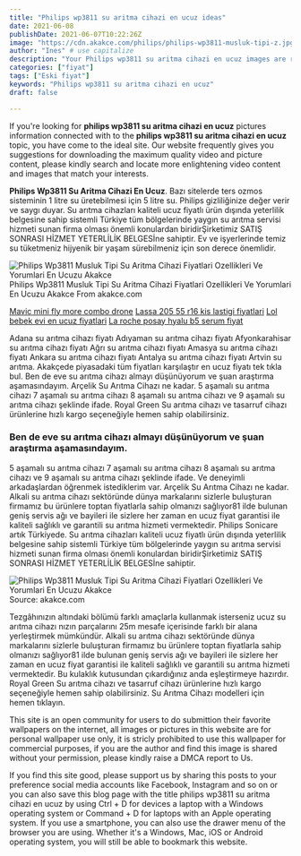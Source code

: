 ```yaml
---
title: "Philips wp3811 su aritma cihazi en ucuz ideas"
date: 2021-06-08
publishDate: 2021-06-07T10:22:26Z
image: "https://cdn.akakce.com/philips/philips-wp3811-musluk-tipi-z.jpg"
author: "Ines" # use capitalize
description: "Your Philips wp3811 su aritma cihazi en ucuz images are ready. Philips wp3811 su aritma cihazi en ucuz are a topic that is being searched for and liked by netizens today. You can Download the Philips wp3811 su aritma cihazi en ucuz files here. Download all royalty-free photos."
categories: ["fiyat"]
tags: ["Eski fiyat"]
keywords: "Philips wp3811 su aritma cihazi en ucuz"
draft: false

---
```


If you're looking for **philips wp3811 su aritma cihazi en ucuz** pictures information connected with to the **philips wp3811 su aritma cihazi en ucuz** topic, you have come to the ideal  site.  Our website frequently  gives you  suggestions  for downloading  the maximum  quality video and picture  content, please kindly search and locate more enlightening video content and images  that match your interests.

**Philips Wp3811 Su Aritma Cihazi En Ucuz**. Bazı sitelerde ters ozmos sisteminin 1 litre su üretebilmesi için 5 litre su. Philips gizliliğinize değer verir ve saygı duyar. Su arıtma cihazları kaliteli ucuz fiyatlı ürün dışında yeterlilik belgesine sahip sistemli Türkiye tüm bölgelerinde yaygın su arıtma servisi hizmeti sunan firma olması önemli konulardan biridirŞirketimiz SATIŞ SONRASI HİZMET YETERLİLİK BELGESİne sahiptir. Ev ve işyerlerinde temiz su tüketmeniz hijyenik bir yaşam sürebilmeniz için son derece önemlidir.

![Philips Wp3811 Musluk Tipi Su Aritma Cihazi Fiyatlari Ozellikleri Ve Yorumlari En Ucuzu Akakce](https://cdn.akakce.com/philips/philips-wp3811-musluk-tipi-z.jpg "Philips Wp3811 Musluk Tipi Su Aritma Cihazi Fiyatlari Ozellikleri Ve Yorumlari En Ucuzu Akakce")
Philips Wp3811 Musluk Tipi Su Aritma Cihazi Fiyatlari Ozellikleri Ve Yorumlari En Ucuzu Akakce From akakce.com

[Mavic mini fly more combo drone](/mavic-mini-fly-more-combo-drone/)
[Lassa 205 55 r16 kis lastigi fiyatlari](/lassa-205-55-r16-kis-lastigi-fiyatlari/)
[Lol bebek evi en ucuz fiyatlari](/lol-bebek-evi-en-ucuz-fiyatlari/)
[La roche posay hyalu b5 serum fiyat](/la-roche-posay-hyalu-b5-serum-fiyat/)

Adana su arıtma cihazı fiyatı Adıyaman su arıtma cihazı fiyatı Afyonkarahisar su arıtma cihazı fiyatı Ağrı su arıtma cihazı fiyatı Amasya su arıtma cihazı fiyatı Ankara su arıtma cihazı fiyatı Antalya su arıtma cihazı fiyatı Artvin su arıtma. Akakçede piyasadaki tüm fiyatları karşılaştır en ucuz fiyatı tek tıkla bul. Ben de eve su arıtma cihazı almayı düşünüyorum ve şuan araştırma aşamasındayım. Arçelik Su Arıtma Cihazı ne kadar. 5 aşamalı su arıtma cihazı 7 aşamalı su arıtma cihazı 8 aşamalı su arıtma cihazı ve 9 aşamalı su arıtma cihazı şeklinde ifade. Royal Green Su arıtma cihazı ve tasarruf cihazı ürünlerine hızlı kargo seçeneğiyle hemen sahip olabilirsiniz.

### Ben de eve su arıtma cihazı almayı düşünüyorum ve şuan araştırma aşamasındayım.

5 aşamalı su arıtma cihazı 7 aşamalı su arıtma cihazı 8 aşamalı su arıtma cihazı ve 9 aşamalı su arıtma cihazı şeklinde ifade. Ve deneyimli arkadaşlardan öğrenmek istediklerim var. Arçelik Su Arıtma Cihazı ne kadar. Alkali su arıtma cihazı sektöründe dünya markalarını sizlerle buluşturan firmamız bu ürünlere toptan fiyatlarla sahip olmanızı sağlıyor81 ilde bulunan geniş servis ağı ve bayileri ile sizlere her zaman en ucuz fiyat garantisi ile kaliteli sağlıklı ve garantili su arıtma hizmeti vermektedir. Philips Sonicare artık Türkiyede. Su arıtma cihazları kaliteli ucuz fiyatlı ürün dışında yeterlilik belgesine sahip sistemli Türkiye tüm bölgelerinde yaygın su arıtma servisi hizmeti sunan firma olması önemli konulardan biridirŞirketimiz SATIŞ SONRASI HİZMET YETERLİLİK BELGESİne sahiptir.


![Philips Wp3811 Musluk Tipi Su Aritma Cihazi Fiyatlari Ozellikleri Ve Yorumlari En Ucuzu Akakce](https://cdn.akakce.com/philips/philips-wp3811-musluk-tipi-z.jpg "Philips Wp3811 Musluk Tipi Su Aritma Cihazi Fiyatlari Ozellikleri Ve Yorumlari En Ucuzu Akakce")
Source: akakce.com

Tezgâhınızın altındaki bölümü farklı amaçlarla kullanmak isterseniz ucuz su arıtma cihazı nızın parçalarını 25m mesafe içerisinde farklı bir alana yerleştirmek mümkündür. Alkali su arıtma cihazı sektöründe dünya markalarını sizlerle buluşturan firmamız bu ürünlere toptan fiyatlarla sahip olmanızı sağlıyor81 ilde bulunan geniş servis ağı ve bayileri ile sizlere her zaman en ucuz fiyat garantisi ile kaliteli sağlıklı ve garantili su arıtma hizmeti vermektedir. Bu kulaklık kutusundan çıkardığınız anda eşleştirmeye hazırdır. Royal Green Su arıtma cihazı ve tasarruf cihazı ürünlerine hızlı kargo seçeneğiyle hemen sahip olabilirsiniz. Su Arıtma Cihazı modelleri için hemen tıklayın.

This site is an open community for users to do submittion their favorite wallpapers on the internet, all images or pictures in this website are for personal wallpaper use only, it is stricly prohibited to use this wallpaper for commercial purposes, if you are the author and find this image is shared without your permission, please kindly raise a DMCA report to Us.

If you find this site good, please support us by sharing this posts to your preference social media accounts like Facebook, Instagram and so on or you can also save this blog page with the title philips wp3811 su aritma cihazi en ucuz by using Ctrl + D for devices a laptop with a Windows operating system or Command + D for laptops with an Apple operating system. If you use a smartphone, you can also use the drawer menu of the browser you are using. Whether it's a Windows, Mac, iOS or Android operating system, you will still be able to bookmark this website.
